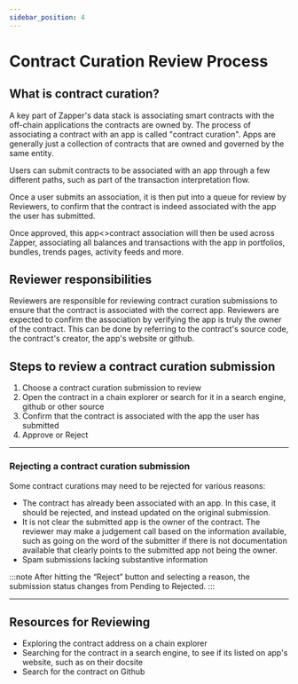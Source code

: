 ```yaml
---
sidebar_position: 4
---
```


# Contract Curation Review Process

## What is contract curation?

A key part of Zapper's data stack is associating smart contracts with the off-chain applications the contracts are owned by. The process of associating a contract with an app is called "contract curation". Apps are generally just a collection of contracts that are owned and governed by the same entity.

Users can submit contracts to be associated with an app through a few different paths, such as part of the transaction interpretation flow.

Once a user submits an association, it is then put into a queue for review by Reviewers, to confirm that the contract is indeed associated with the app the user has submitted.

Once approved, this app<>contract association will then be used across Zapper, associating all balances and transactions with the app in portfolios, bundles, trends pages, activity feeds and more.

## Reviewer responsibilities

Reviewers are responsible for reviewing contract curation submissions to ensure that the contract is associated with the correct app. Reviewers are expected to confirm the association by verifying the app is truly the owner of the contract. This can be done by referring to the contract's source code, the contract's creator, the app's website or github.

## Steps to review a contract curation submission

1. Choose a contract curation submission to review
2. Open the contract in a chain explorer or search for it in a search engine, github or other source
3. Confirm that the contract is associated with the app the user has submitted
4. Approve or Reject

---

### Rejecting a contract curation submission

Some contract curations may need to be rejected for various reasons:

- The contract has already been associated with an app. In this case, it should be rejected, and instead updated on the original submission.
- It is not clear the submitted app is the owner of the contract. The reviewer may make a judgement call based on the information available, such as going on the word of the submitter if there is not documentation available that clearly points to the submitted app not being the owner.
- Spam submissions lacking substantive information

:::note
After hitting the “Reject” button and selecting a reason, the submission status changes from Pending to Rejected.
:::

---

## Resources for Reviewing

- Exploring the contract address on a chain explorer
- Searching for the contract in a search engine, to see if its listed on app's website, such as on their docsite
- Search for the contract on Github
